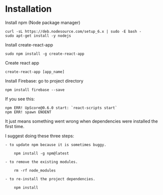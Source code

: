 
# Installation #

Install npm (Node package manager)


    curl -sL https://deb.nodesource.com/setup_6.x | sudo -E bash -
    sudo apt-get install -y nodejs


Install create-react-app


    sudo npm install -g create-react-app


Create react app


    create-react-app [app_name]


Install Firebase: go to project directory


    npm install firebase --save



If you see this:

    npm ERR! UpScore@0.6.0 start: `react-scripts start`
    npm ERR! spawn ENOENT

It just means something went wrong when dependencies were installed the first time.

I suggest doing these three steps:

    - to update npm because it is sometimes buggy.

        npm install -g npm@latest

    - to remove the existing modules.

        rm -rf node_modules

    - to re-install the project dependencies.

        npm install
